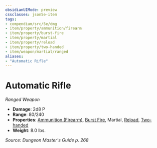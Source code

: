 ```yaml
---
obsidianUIMode: preview
cssclasses: json5e-item
tags:
- compendium/src/5e/dmg
- item/property/ammunition/firearm
- item/property/burst-fire
- item/property/martial
- item/property/reload
- item/property/two-handed
- item/weapon/martial/ranged
aliases: 
- "Automatic Rifle"
---
```

# Automatic Rifle
*Ranged Weapon*  

- **Damage**: 2d8 P
- **Range**: 80/240
- **Properties**: [Ammunition (Firearm)](rules/item-properties.md#Ammunition%20(Firearm)), [Burst Fire](rules/item-properties.md#Burst%20Fire), Martial, [Reload](rules/item-properties.md#Reload), [Two-handed](rules/item-properties.md#Two-handed)
- **Weight**: 8.0 lbs.

*Source: Dungeon Master's Guide p. 268*